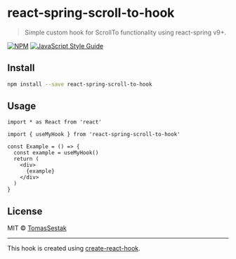 # react-spring-scroll-to-hook

> Simple custom hook for ScrollTo functionality using react-spring v9+.

[![NPM](https://img.shields.io/npm/v/react-spring-scroll-to-hook.svg)](https://www.npmjs.com/package/react-spring-scroll-to-hook) [![JavaScript Style Guide](https://img.shields.io/badge/code_style-standard-brightgreen.svg)](https://standardjs.com)

## Install

```bash
npm install --save react-spring-scroll-to-hook
```

## Usage

```tsx
import * as React from 'react'

import { useMyHook } from 'react-spring-scroll-to-hook'

const Example = () => {
  const example = useMyHook()
  return (
    <div>
      {example}
    </div>
  )
}
```

## License

MIT © [TomasSestak](https://github.com/TomasSestak)

---

This hook is created using [create-react-hook](https://github.com/hermanya/create-react-hook).
